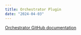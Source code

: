 ```yaml
---
title: Orchestrator Plugin
date: "2024-04-03"
---
```


[Orchestrator GitHub documentation](https://github.com/redhat-developer/rhdh-plugins/blob/orchestrator-1.5/workspaces/orchestrator/README.md)
